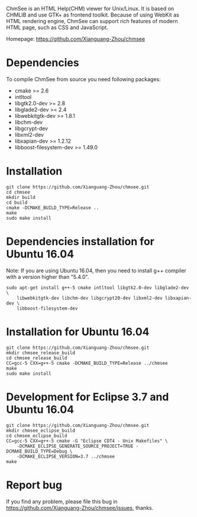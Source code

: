 ﻿ChmSee is an HTML Help(CHM) viewer for Unix/Linux. It is based on CHMLIB
and use GTK+ as frontend toolkit. Because of using WebKit as HTML
rendering engine, ChmSee can support rich features of modern HTML
page, such as CSS and JavaScript.

Homepage: https://github.com/Xianguang-Zhou/chmsee


Dependencies
============

To compile ChmSee from source you need following packages:
 * cmake >= 2.6
 * intltool
 * libgtk2.0-dev >= 2.8
 * libglade2-dev >= 2.4
 * libwebkitgtk-dev >= 1.8.1
 * libchm-dev
 * libgcrypt-dev
 * libxml2-dev
 * libxapian-dev >= 1.2.12
 * libboost-filesystem-dev >= 1.49.0

Installation
============

```shell
git clone https://github.com/Xianguang-Zhou/chmsee.git
cd chmsee
mkdir build
cd build
cmake -DCMAKE_BUILD_TYPE=Release ..
make
sudo make install
```

Dependencies installation for Ubuntu 16.04
==========================================

Note: If you are using Ubuntu 16.04, then you need to install g++ compiler 
with a version higher than "5.4.0".

```shell
sudo apt-get install g++-5 cmake intltool libgtk2.0-dev libglade2-dev \
    libwebkitgtk-dev libchm-dev libgcrypt20-dev libxml2-dev libxapian-dev \
    libboost-filesystem-dev
```

Installation for Ubuntu 16.04
=============================

```shell
git clone https://github.com/Xianguang-Zhou/chmsee.git
mkdir chmsee_release_build
cd chmsee_release_build
CC=gcc-5 CXX=g++-5 cmake -DCMAKE_BUILD_TYPE=Release ../chmsee
make
sudo make install
```

Development for Eclipse 3.7 and Ubuntu 16.04
============================================

```shell
git clone https://github.com/Xianguang-Zhou/chmsee.git
mkdir chmsee_eclipse_build
cd chmsee_eclipse_build
CC=gcc-5 CXX=g++-5 cmake -G "Eclipse CDT4 - Unix Makefiles" \
    -DCMAKE_ECLIPSE_GENERATE_SOURCE_PROJECT=TRUE -DCMAKE_BUILD_TYPE=Debug \
    -DCMAKE_ECLIPSE_VERSION=3.7 ../chmsee
make
```

Report bug
==========

If you find any problem, please file this bug in
https://github.com/Xianguang-Zhou/chmsee/issues, thanks.
